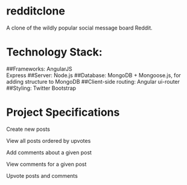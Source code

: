 # redditclone
A clone of the wildly popular social message board Reddit. 
<br>
# Technology Stack:
##Frameworks:
AngularJS
<br>
Express
##Server:
Node.js
##Database:
MongoDB + Mongoose.js, for adding structure to MongoDB
##Client-side routing:
Angular ui-router
<br>
##Styling:
Twitter Bootstrap



# Project Specifications

Create new posts

View all posts ordered by upvotes

Add comments about a given post

View comments for a given post

Upvote posts and comments

